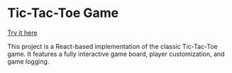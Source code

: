 # Tic-Tac-Toe Game

[Try it here](https://vercel.com/bogdanmoales-projects/tic-tac-toe-react-app/78A2RjeBr7oMv9hEGWDXaZgCSzRs)

This project is a React-based implementation of the classic Tic-Tac-Toe game. It features a fully interactive game board, player customization, and game logging.
